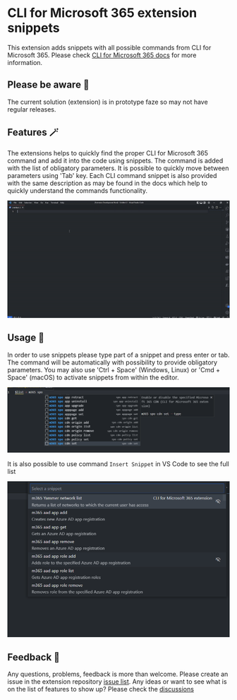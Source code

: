 # CLI for Microsoft 365 extension snippets

This extension adds snippets with all possible commands from CLI for Microsoft 365. Please check [CLI for Microsoft 365 docs](https://pnp.github.io/cli-microsoft365/) for more information.

## Please be aware 👀

The current solution (extension) is in prototype faze so may not have regular releases.

## Features 🪄

The extensions helps to quickly find the proper CLI for Microsoft 365 command and add it into the code using snippets. The command is added with the list of obligatory parameters. It is possible to quickly move between parameters using 'Tab' key. Each CLI command snippet is also provided with the same description as may be found in the docs which help to quickly understand the commands functionality.

![snippetsList](/assets/howItWorks.gif)

## Usage 💪

In order to use snippets please type part of a snippet and press enter or tab. The command will be automatically with possibility to provide obligatory parameters. You may also use 'Ctrl + Space' (Windows, Linux) or 'Cmd + Space' (macOS) to activate snippets from within the editor.

![snippetsList](/assets/snippetsList.png)

It is also possible to use command `Insert Snippet` in VS Code to see the full list

![snippetsList](/assets/listOfCommandsFromToolbar.png)

## Feedback 💬

Any questions, problems, feedback is more than welcome. Please create an issue in the extension repository [issue list](https://github.com/Adam-it/cli-for-microsoft-365-extension/issues).
Any ideas or want to see what is on the list of features to show up? Please check the [discussions](https://github.com/Adam-it/cli-for-microsoft-365-extension/discussions)